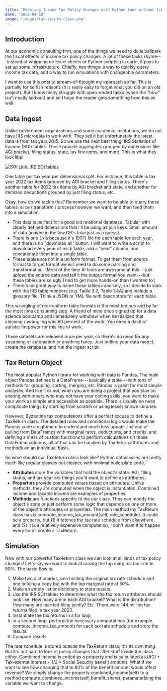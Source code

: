 ```yaml
---
title: "Modeling Income Tax Policy Changes with Python (and without libraries or tax microdata)"
date: "2025-04-10"
image: "images/tax-return-class.png" 
---
```


## Introduction
At our economic consulting firm, one of the things we need to do is ballpark the fiscal effects of income tax policy changes. A lot of these tasks rhyme---instead of whipping up Excel sheets or Python scripts a la carte, it pays to set up some infrastructure. Chiefly, two things: a way to quickly query income tax data, and a way to run simulations with changeable parameters.

I want to use this post to stream-of-thought my approach so far. This is partially for selfish reasons (it is really easy to forget what you did on an old project). But I know many struggle with open-ended tasks (when the "how" isn't neatly laid out) and so I hope the reader gets something from this as well.

## Data Ingest
Unlike government organizations and some academic institutions, we do not have IRS microdata to work with. They sell it but unfortunately the latest data is from tax year 2015. So we use the next best thing: IRS Statistics of Income (SOI) tables. These provide aggregates grouped by dimensions like AGI bracket, filing status, state, tax line items, and more. This is what they look like:

![SOI](/blog_posts/taxes/images/soi-table-example.png)
[Link: IRS SOI tables](https://www.irs.gov/statistics/soi-tax-stats-individual-statistical-tables-by-size-of-adjusted-gross-income)

One table per tax year per dimensional split. For instance, this table is tax year 2022 tax items grouped by AGI bracket and filing status. There's another table for 2022 tax items by AGI bracket and state, and another for itemized deductions grouped by just filing status, etc.

Okay, how do we tackle this? Remember we want to be able to query these tables, slice / transform / process however we want, and then feed them into a simulation. 
* This data is perfect for a good old relational database. Tabular with clearly defined dimensions that I'll be using as join keys. Small amount of data (maybe in the low GB's total just as a guess). 
* There is one (.xls because it's 1997) file for each table for each year, and there is no "download all" button. I will want to write a script to download every year of each table, add a "year" column, and concatenate them into a single table.
* These tables are not in a uniform format. To get them from source format to target format we will need to do some parsing and transformation. (Most of the time AI tools are awesome at this---just upload the source data and tell it the output format you want---but these tables are so ugly I had to get more hands-on than I wanted to.)
* There's no great way to name these tables concisely, so I decide to stick with the IRS table numbers (e.g. Table 3.2, Table 1.4A) and include a glossary file. Think a JSON or YML file with descriptors for each table.

This wrangling of non-uniform table formats is the most tedious and by far the most time consuming step. A friend of mine once signed up for a data science bootcamp and immediately withdrew when he realized that cleaning / wrangling was 80 percent of the work. You need a dash of autistic firepower for this line of work.

These datasets are released once per year, so there's no need for any streaming or automation or anything fancy. Just outline your data model, create the database, and run the ingest script.

## Tax Return Object
The most popular Python library for working with data is Pandas. The main object Pandas defines is a DataFrame---basically a table---with tons of methods for grouping, sorting, merging, etc. Pandas is great for most simple analyses. And like it or not, when you are doing a project that you plan on sharing with others who may not have your coding skills, you want to make your work as simple and accessible as possible. There is usually no need complicate things by starting from scratch or using lesser known libraries.

However, Byzantine tax computations offer a perfect excuse to define a TaxReturn class. The detailed rules and conditional logic would make the Pandas code a nightmare to understand much less update. Instead of pulling from DataFrames with marginal rates, deductions, and credits, and defining a mess of custom functions to perform calculations on those DataFrame columns, all of that can be handled by TaxReturn attributes and methods on an individual basis.

So what should our TaxReturn class look like? Python dataclasses are pretty much like regular classes but cleaner, with minimal boilerplate code. 

* **Attributes** store the variables that hold the object's state. AGI, filing status, and tax year are things you'd want to define as attributes.
* **Properties** provide computed values based on attributes. Unlike methods, they are computed when the object is instantiated. Combined income and taxable income are examples of properties.
* **Methods** are functions specific to the our class. They can modify the object's state or just perform some logic that depends on one or more of the object's attributes or properties. The main method my TaxReturn class has is compute_income_tax_amount(self, rate_schedule). It could be a property, but (1) it fetches the tax rate schedule from elsewhere and (2) it is a relatively expensive computation; I don't want it to happen every time I create a TaxReturn.

## Simulation
Now with our powerful TaxReturn class we can look at all kinds of tax policy changes! Let's say we want to look at raising the top marginal tax rate to 50%. The basic flow is:

1. Make two dictionaries, one holding the original tax rate schedule and one holding a copy but with the top marginal rate at 50%.
2. Make an empty list or dictionary to store results.
3. Use the IRS SOI tables to determine what the tax return attributes should look like. How many are in each AGI bracket? What is the distribution? How many are married filing jointly? Etc. There were 144 million tax returns filed in tax year 2023. 
4. Instantiate the tax returns in a for loop. 
5. In a second loop, perform the necessary computations (for example compute_income_tax_amount) for each tax rate schedule and store the results. 
6. Compare results

The rate schedule is stored outside the TaxReturn class; it's its own thing. But it's not hard to look at policy changes that alter stuff inside the class either. Combined income is coded as a property and is calculated as (AGI + Tax-exempt interest + 1/2 * Social Security benefit amount). What if we want to see how changing that to 80% of the benefit amount would affect revenue? We simply change the property combined_income(self) to a method compute_combined_income(self, benefit_share), paramaterizing the variable we want to change.

